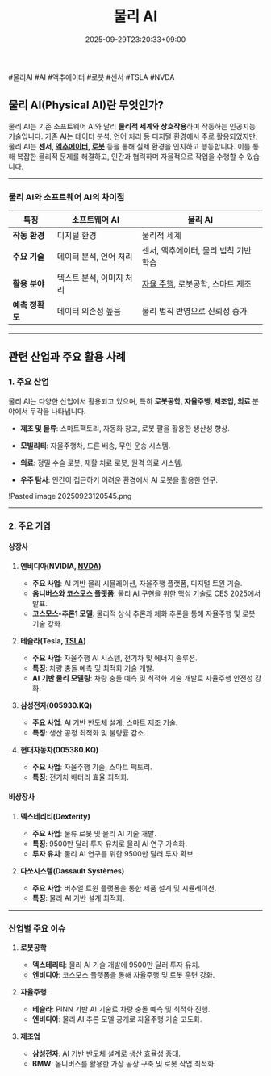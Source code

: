 ﻿---
title: "물리 AI"
date: 2025-09-29T23:20:33+09:00
lastmod: 2025-10-02T20:03:47+09:00
type: docs
sidebar:
  open: true
weight: 11
---
<div style="display:none">
  <meta property="article:published_time" content="2025-09-29T14:20:33Z" />
  <meta property="article:modified_time" content="2025-10-02T11:03:47Z" />
</div>
#물리AI #AI #액추에이터 #로봇 #센서 #TSLA #NVDA 

## 물리 AI(Physical AI)란 무엇인가?

물리 AI는 기존 소프트웨어 AI와 달리 **물리적 세계와 상호작용**하며 작동하는 인공지능 기술입니다. 기존 AI는 데이터 분석, 언어 처리 등 디지털 환경에서 주로 활용되었지만, 물리 AI는 **센서, [액추에이터](/industry-study/액추에이터/), [로봇](/industry-study/로봇/)** 등을 통해 실제 환경을 인지하고 행동합니다. 이를 통해 복잡한 물리적 문제를 해결하고, 인간과 협력하며 자율적으로 작업을 수행할 수 있습니다.

---

### **물리 AI와 소프트웨어 AI의 차이점**

| **특징**     | **소프트웨어 AI**   | **물리 AI**                   |
| ---------- | -------------- | --------------------------- |
| **작동 환경**  | 디지털 환경         | 물리적 세계                      |
| **주요 기술**  | 데이터 분석, 언어 처리  | 센서, 액추에이터, 물리 법칙 기반 학습      |
| **활용 분야**  | 텍스트 분석, 이미지 처리 | [자율 주행](/industry-study/자율-주행/), 로봇공학, 스마트 제조 |
| **예측 정확도** | 데이터 의존성 높음     | 물리 법칙 반영으로 신뢰성 증가           |

---

## **관련 산업과 주요 활용 사례**

### **1. 주요 산업**

물리 AI는 다양한 산업에서 활용되고 있으며, 특히 **로봇공학, 자율주행, 제조업, 의료** 분야에서 두각을 나타냅니다.

- **제조 및 물류**: 스마트팩토리, 자동화 창고, 로봇 팔을 활용한 생산성 향상.

- **모빌리티**: 자율주행차, 드론 배송, 무인 운송 시스템.

- **의료**: 정밀 수술 로봇, 재활 치료 로봇, 원격 의료 시스템.

- **우주 탐사**: 인간이 접근하기 어려운 환경에서 AI 로봇을 활용한 연구.

!Pasted image 20250923120545.png

---

### **2. 주요 기업**

#### **상장사**

1. **엔비디아(NVIDIA, [NVDA](/company-analysis/nvda/))**
    
    - **주요 사업**: AI 기반 물리 시뮬레이션, 자율주행 플랫폼, 디지털 트윈 기술.
    - **옴니버스와 코스모스 플랫폼**: 물리 AI 구현을 위한 핵심 기술로 CES 2025에서 발표.
	- **코스모스-추론1 모델**: 물리적 상식 추론과 체화 추론을 통해 자율주행 및 로봇 기술 강화.

2. **테슬라(Tesla, [TSLA](/company-analysis/tsla/))**
    
    - **주요 사업**: 자율주행 AI 시스템, 전기차 및 에너지 솔루션.
    - **특징**: 차량 충돌 예측 및 최적화 기술 개발.
    - **AI 기반 물리 모델링**: 차량 충돌 예측 및 최적화 기술 개발로 자율주행 안전성 강화.

3. **삼성전자(005930.KQ)**
    
    - **주요 사업**: AI 기반 반도체 설계, 스마트 제조 기술.
    - **특징**: 생산 공정 최적화 및 불량률 감소.

4. **현대자동차(005380.KQ)**
    
    - **주요 사업**: 자율주행 기술, 스마트 팩토리.
    - **특징**: 전기차 배터리 효율 최적화.

#### **비상장사**

1. **덱스테리티(Dexterity)**
    
    - **주요 사업**: 물류 로봇 및 물리 AI 기술 개발.
    - **특징**: 9500만 달러 투자 유치로 물리 AI 연구 가속화.
    - **투자 유치**: 물리 AI 연구를 위한 9500만 달러 투자 확보.

2. **다쏘시스템(Dassault Systèmes)**
    
    - **주요 사업**: 버추얼 트윈 플랫폼을 통한 제품 설계 및 시뮬레이션.
    - **특징**: 물리 AI 기반 설계 최적화.

---

### **산업별 주요 이슈**

1. **로봇공학**
    
    - **덱스테리티**: 물리 AI 기술 개발에 9500만 달러 투자 유치.
    - **엔비디아**: 코스모스 플랫폼을 통해 자율주행 및 로봇 훈련 강화.

2. **자율주행**
    
    - **테슬라**: PINN 기반 AI 기술로 차량 충돌 예측 및 최적화 진행.
    - **엔비디아**: 물리 AI 추론 모델 공개로 자율주행 기술 고도화.

3. **제조업**
    
    - **삼성전자**: AI 기반 반도체 설계로 생산 효율성 증대.
    - **BMW**: 옴니버스를 활용한 가상 공장 구축 및 로봇 작업 최적화.
